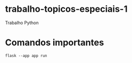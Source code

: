 # trabalho-topicos-especiais-1
Trabalho Python


# Comandos importantes
```shell
flask --app app run
```
